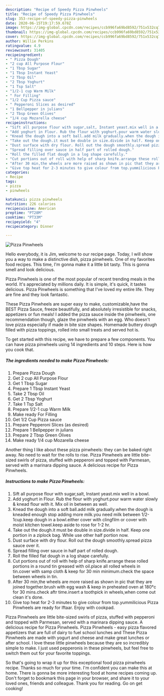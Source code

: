 ```yaml
---
description: "Recipe of Speedy Pizza Pinwheels"
title: "Recipe of Speedy Pizza Pinwheels"
slug: 353-recipe-of-speedy-pizza-pinwheels
date: 2020-06-15T19:17:59.678Z
image: https://img-global.cpcdn.com/recipes/ccb996fa69bd8592/751x532cq70/pizza-pinwheels-recipe-main-photo.jpg
thumbnail: https://img-global.cpcdn.com/recipes/ccb996fa69bd8592/751x532cq70/pizza-pinwheels-recipe-main-photo.jpg
cover: https://img-global.cpcdn.com/recipes/ccb996fa69bd8592/751x532cq70/pizza-pinwheels-recipe-main-photo.jpg
author: Willie Perkins
ratingvalue: 4.9
reviewcount: 31405
recipeingredient:
- " Pizza Dough"
- "2 cup All Purpose Flour"
- "1 Tbsp Sugar"
- "1 Tbsp Instant Yeast"
- "2 Tbsp Oil"
- "2 Tbsp Yoghurt"
- "1 Tsp Salt"
- "1/2-1 cup Warm Milk"
- " For Filling"
- "1/2 Cup Pizza sauce"
- " Pepperoni Slices as desired"
- "1 Bellpepper in julians"
- "2 Tbsp Green Olives"
- "1/4 cup Mozarella cheese"
recipeinstructions:
- "Sift all purpose flour with sugar,salt, Instant yeast.mix well in a bowl."
- "Add yoghurt in Flour. Rub the flour with yoghurt.pour warm water slowly &amp; knead flour with it. Mix oil in between as well."
- "Knead the dough into a soft ball.add milk gradually.when the dough is kneaded enough stop adding more milk.you need milk between 1/2-1cup.keep dough in a bowl.either cover with clingfilm or cover with moist kitchen towel.keep aside to rose for 1-2 hr."
- "Take out the dough.it must be double in size.divide in half. Keep one portion in a ziplock bag. While use other half portion now."
- "Dust surface with dry flour. Roll out the dough smoothly.spread pizza sauce over it."
- "Spread filling over sauce in half part of rolled dough."
- "Roll the filled flat dough in a log shape carefully."
- "Cut portions out of roll with help of sharp knife.arrange these rolled portions in a round tin greased with oil.place all rolled wheels in tin.cover with samp cloth &amp; keep for 30 min minimum.check the space between wheels in tin."
- "After 30 min,the wheels are more raised as shown in pic that they are joined together.brush with egg wash &amp; keep in preheated oven at 180°c for 30 mins.check aftr time.insert a toothpick in wheels,when come out clean it&#39;s done."
- "Give top heat for 2-3 minutes to give colour from top.yummilicious Pizza Pinwheels are ready for Iftaar. Enjoy with cookpad."
categories:
- Recipe
tags:
- pizza
- pinwheels

katakunci: pizza pinwheels 
nutrition: 226 calories
recipecuisine: American
preptime: "PT28M"
cooktime: "PT33M"
recipeyield: "4"
recipecategory: Dinner

---
```



![Pizza Pinwheels](https://img-global.cpcdn.com/recipes/ccb996fa69bd8592/751x532cq70/pizza-pinwheels-recipe-main-photo.jpg)

Hello everybody, it is Jim, welcome to our recipe page. Today, I will show you a way to make a distinctive dish, pizza pinwheels. One of my favorites food recipes. This time, I'm gonna make it a little bit tasty. This is gonna smell and look delicious.

Pizza Pinwheels is one of the most popular of recent trending meals in the world. It's appreciated by millions daily. It is simple, it's quick, it tastes delicious. Pizza Pinwheels is something that I've loved my entire life. They are fine and they look fantastic.

These Pizza Pinwheels are super easy to make, customizable,have the BEST Pizza Sauce, freeze beautifully, and absolutely irresistible for snacks, appetizers or fun meals! I added the pizza sauce inside the pinwheels, one recommendation though, glaze the pinwheels with an egg. Who doesn&#39;t love pizza especially if made in bite size shapes. Homemade buttery dough filled with pizza toppings, rolled into small treats and served hot is.


To get started with this recipe, we have to prepare a few components. You can have pizza pinwheels using 14 ingredients and 10 steps. Here is how you cook that.

<!--inarticleads1-->

##### The ingredients needed to make Pizza Pinwheels:

1. Prepare  Pizza Dough
1. Get 2 cup All Purpose Flour
1. Get 1 Tbsp Sugar
1. Prepare 1 Tbsp Instant Yeast
1. Take 2 Tbsp Oil
1. Get 2 Tbsp Yoghurt
1. Take 1 Tsp Salt
1. Prepare 1/2-1 cup Warm Milk
1. Make ready  For Filling
1. Get 1/2 Cup Pizza sauce
1. Prepare  Pepperoni Slices (as desired)
1. Prepare 1 Bellpepper in julians
1. Prepare 2 Tbsp Green Olives
1. Make ready 1/4 cup Mozarella cheese


Another thing I like about these pizza pinwheels: they can be baked right away. No need to wait for the rolls to rise. Pizza Pinwheels are little bite-sized swirls of pizza, stuffed with pepperoni and topped with Parmesan, served with a marinara dipping sauce. A delicious recipe for Pizza Pinwheels. 

<!--inarticleads2-->

##### Instructions to make Pizza Pinwheels:

1. Sift all purpose flour with sugar,salt, Instant yeast.mix well in a bowl.
1. Add yoghurt in Flour. Rub the flour with yoghurt.pour warm water slowly &amp; knead flour with it. Mix oil in between as well.
1. Knead the dough into a soft ball.add milk gradually.when the dough is kneaded enough stop adding more milk.you need milk between 1/2-1cup.keep dough in a bowl.either cover with clingfilm or cover with moist kitchen towel.keep aside to rose for 1-2 hr.
1. Take out the dough.it must be double in size.divide in half. Keep one portion in a ziplock bag. While use other half portion now.
1. Dust surface with dry flour. Roll out the dough smoothly.spread pizza sauce over it.
1. Spread filling over sauce in half part of rolled dough.
1. Roll the filled flat dough in a log shape carefully.
1. Cut portions out of roll with help of sharp knife.arrange these rolled portions in a round tin greased with oil.place all rolled wheels in tin.cover with samp cloth &amp; keep for 30 min minimum.check the space between wheels in tin.
1. After 30 min,the wheels are more raised as shown in pic that they are joined together.brush with egg wash &amp; keep in preheated oven at 180°c for 30 mins.check aftr time.insert a toothpick in wheels,when come out clean it&#39;s done.
1. Give top heat for 2-3 minutes to give colour from top.yummilicious Pizza Pinwheels are ready for Iftaar. Enjoy with cookpad.


Pizza Pinwheels are little bite-sized swirls of pizza, stuffed with pepperoni and topped with Parmesan, served with a marinara dipping sauce. A delicious recipe for Pizza Pinwheels. Pizza Pinwheels - easy pizza flavored appetizers that are full of dairy to fuel school lunches and These Pizza Pinwheels are made with yogurt and cheese and make great lunches or after school. I love these little pinwheels because they are so incredibly simple to make. I just used pepperonis in these pinwheels, but feel free to switch them out for your favorite toppings. 

So that's going to wrap it up for this exceptional food pizza pinwheels recipe. Thanks so much for your time. I'm confident you can make this at home. There is gonna be more interesting food at home recipes coming up. Don't forget to bookmark this page in your browser, and share it to your loved ones, friends and colleague. Thank you for reading. Go on get cooking!
